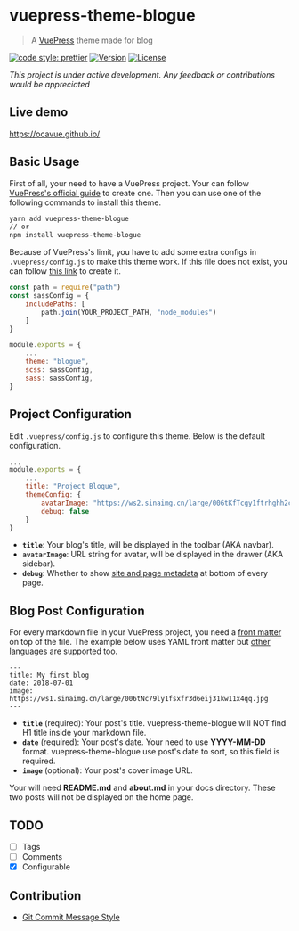 # vuepress-theme-blogue

> A [VuePress](https://vuepress.vuejs.org/) theme made for blog

[![code style: prettier](https://img.shields.io/badge/code_style-prettier-ff69b4.svg)](https://github.com/prettier/prettier)
[![Version](https://img.shields.io/npm/v/vuepress-theme-blogue.svg)](https://www.npmjs.com/package/vuepress-theme-blogue)
[![License](https://img.shields.io/npm/l/vuepress-theme-blogue.svg)](https://www.npmjs.com/package/vuepress-theme-blogue)

*This project is under active development. Any feedback or contributions would be appreciated*

## Live demo

https://ocavue.github.io/

## Basic Usage

First of all, your need to have a VuePress project. Your can follow [VuePress's official guide](https://vuepress.vuejs.org/guide/getting-started.html#inside-an-existing-project) to create one. Then you can use one of the following commands to install this theme.

```bash
yarn add vuepress-theme-blogue
// or
npm install vuepress-theme-blogue
```

Because of VuePress's limit, you have to add some extra configs in `.vuepress/config.js` to make this theme work. If this file does not exist, you can follow [this link](https://vuepress.vuejs.org/guide/basic-config.html#config-file) to create it.

```js
const path = require("path")
const sassConfig = {
    includePaths: [
        path.join(YOUR_PROJECT_PATH, "node_modules")
    ]
}

module.exports = {
    ...
    theme: "blogue",
    scss: sassConfig,
    sass: sassConfig,
}
```

## Project Configuration

Edit `.vuepress/config.js` to configure this theme. Below is the default configuration.

```js
...
module.exports = {
    ...
    title: "Project Blogue",
    themeConfig: {
        avatarImage: "https://ws2.sinaimg.cn/large/006tKfTcgy1ftrhghh2cgj3074074dfp.jpg",
        debug: false
    }
}
```

- **`title`**: Your blog's title, will be displayed in the toolbar (AKA navbar).
- **`avatarImage`**: URL string for avatar, will be displayed in the drawer (AKA sidebar).
- **`debug`**: Whether to show [site and page metadata](https://vuepress.vuejs.org/guide/custom-themes.html#site-and-page-metadata) at bottom of every page.

## Blog Post Configuration

For every markdown file in your VuePress project, you need a [front matter](https://vuepress.vuejs.org/guide/markdown.html#front-matter) on top of the file. The example below uses YAML front matter but [other languages](https://vuepress.vuejs.org/guide/markdown.html#alternative-front-matter-formats) are supported too.

```
---
title: My first blog
date: 2018-07-01
image: https://ws1.sinaimg.cn/large/006tNc79ly1fsxfr3d6eij31kw11x4qq.jpg
---
```

- **`title`** (required): Your post's title. vuepress-theme-blogue will NOT find H1 title inside your markdown file.
- **`date`** (required): Your post's date. Your need to use **YYYY-MM-DD** format. vuepress-theme-blogue use post's date to sort, so this field is required.
- **`image`** (optional): Your post's cover image URL.

Your will need **README.md** and **about.md** in your docs directory. These two posts will not be displayed on the home page.

## TODO

- [ ] Tags
- [ ] Comments
- [x] Configurable

## Contribution

- [Git Commit Message Style](http://udacity.github.io/git-styleguide/)
